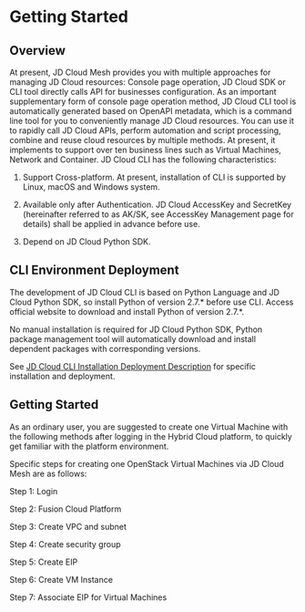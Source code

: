 # Getting Started

## Overview
At present, JD Cloud Mesh provides you with multiple approaches for managing JD Cloud resources: Console page operation, JD Cloud SDK or CLI tool directly calls API for businesses configuration. As an important supplementary form of console page operation method, JD Cloud CLI tool is automatically generated based on OpenAPI metadata, which is a command line tool for you to conveniently manage JD Cloud resources. You can use it to rapidly call JD Cloud APIs, perform automation and script processing, combine and reuse cloud resources by multiple methods. At present, it implements to support over ten business lines such as Virtual Machines, Network and Container. JD Cloud CLI has the following characteristics:

1. Support Cross-platform. At present, installation of CLI is supported by Linux, macOS and Windows system.

2. Available only after Authentication. JD Cloud AccessKey and SecretKey (hereinafter referred to as AK/SK, see AccessKey Management page for details) shall be applied in advance before use.

3. Depend on JD Cloud Python SDK.

## CLI Environment Deployment

The development of JD Cloud CLI is based on Python Language and JD Cloud Python SDK, so install Python of version 2.7.* before use CLI. Access official website to download and install Python of version 2.7.*.

No manual installation is required for JD Cloud Python SDK, Python package management tool will automatically download and install dependent packages with corresponding versions.

See [JD Cloud CLI Installation Deployment Description](https://docs.jdcloud.com/cn/cli/introduction) for specific installation and deployment.

## Getting Started

As an ordinary user, you are suggested to create one Virtual Machine with the following methods after logging in the Hybrid Cloud platform, to quickly get familiar with the platform environment.

Specific steps for creating one OpenStack Virtual Machines via JD Cloud Mesh are as follows:

Step 1: Login

Step 2: Fusion Cloud Platform

Step 3: Create VPC and subnet

Step 4: Create security group

Step 5: Create EIP

Step 6: Create VM Instance

Step 7: Associate EIP for Virtual Machines
